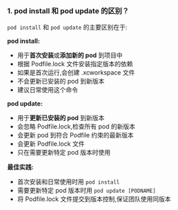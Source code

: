 ### 1. pod install 和 pod update 的区别？

`pod install` 和 `pod update` 的主要区别在于:

**pod install:**

- 用于**首次安装**或**添加新的 pod** 到项目中
- 根据 Podfile.lock 文件安装指定版本的依赖
- 如果是首次运行,会创建 .xcworkspace 文件
- 不会更新已安装的 pod 到新版本
- 建议日常使用这个命令

**pod update:**

- 用于**更新已安装的 pod** 到新版本
- 会忽略 Podfile.lock,检查所有 pod 的新版本
- 会更新 pod 到符合 Podfile 约束的最新版本
- 会更新 Podfile.lock 文件
- 只在需要更新特定 pod 版本时使用

**最佳实践:**

- 首次安装和日常使用时用 `pod install`
- 需要更新特定 pod 版本时用 `pod update [PODNAME]`
- 将 Podfile.lock 文件提交到版本控制,保证团队使用同版本
